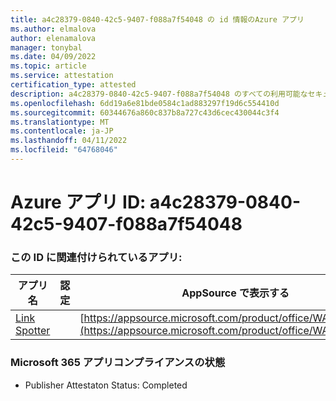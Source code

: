 ```yaml
---
title: a4c28379-0840-42c5-9407-f088a7f54048 の id 情報のAzure アプリ
ms.author: elmalova
author: elenamalova
manager: tonybal
ms.date: 04/09/2022
ms.topic: article
ms.service: attestation
certification_type: attested
description: a4c28379-0840-42c5-9407-f088a7f54048 のすべての利用可能なセキュリティとコンプライアンス情報。
ms.openlocfilehash: 6dd19a6e81bde0584c1ad883297f19d6c554410d
ms.sourcegitcommit: 60344676a860c837b8a727c43d6cec430044c3f4
ms.translationtype: MT
ms.contentlocale: ja-JP
ms.lasthandoff: 04/11/2022
ms.locfileid: "64768046"
---
```

# <a name="azure-app-id-a4c28379-0840-42c5-9407-f088a7f54048"></a>Azure アプリ ID: a4c28379-0840-42c5-9407-f088a7f54048


### <a name="apps-associated-with-this-id"></a>この ID に関連付けられているアプリ:
| **アプリ名** | **認定** | **AppSource で表示する** |
|--------------|---------------|-----------------------|
| [Link Spotter](../forward/WA200003092.md) |  | [https://appsource.microsoft.com/product/office/WA200003092](https://appsource.microsoft.com/product/office/WA200003092) |

### <a name="microsoft-365-app-compliance-status"></a>Microsoft 365 アプリコンプライアンスの状態
- Publisher Attestaton Status: Completed
